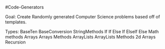 #Code-Generators

Goal: Create Randomly generated Computer Science problems based off of templates.


Types:
BaseTen
BaseConversion
StringMethods
If
If Else
If ElseIf Else
Math methods
Arrays
Arrays Methods
ArrayLists
ArrayLists Methods
2d Arrays
Recursion
